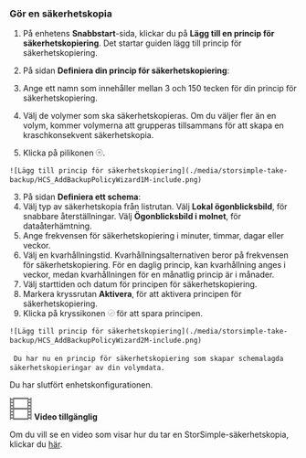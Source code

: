 <!--author=alkohli last changed: 9/17/15-->

### Gör en säkerhetskopia

1. På enhetens **Snabbstart**-sida, klickar du på **Lägg till en princip för säkerhetskopiering**. Det startar guiden lägg till princip för säkerhetskopiering. 

2. På sidan **Definiera din princip för säkerhetskopiering**:
  1. Ange ett namn som innehåller mellan 3 och 150 tecken för din princip för säkerhetskopiering.
  2. Välj de volymer som ska säkerhetskopieras. Om du väljer fler än en volym, kommer volymerna att grupperas tillsammans för att skapa en kraschkonsekvent säkerhetskopia.
  3. Klicka på pilikonen ![pilikon](./media/storsimple-take-backup/HCS_ArrowIcon-include.png). 
  
    ![Lägg till princip för säkerhetskopiering](./media/storsimple-take-backup/HCS_AddBackupPolicyWizard1M-include.png)

3. På sidan **Definiera ett schema**:
  1. Välj typ av säkerhetskopia från listrutan. Välj **Lokal ögonblicksbild**, för snabbare återställningar. Välj **Ögonblicksbild i molnet**, för dataåterhämtning.
  2. Ange frekvensen för säkerhetskopiering i minuter, timmar, dagar eller veckor.
  3. Välj en kvarhållningstid. Kvarhållningsalternativen beror på frekvensen för säkerhetskopiering. För en daglig princip, kan kvarhållning anges i veckor, medan kvarhållningen för en månatlig princip är i månader.
  4. Välj starttiden och datum för principen för säkerhetskopiering.
  5. Markera kryssrutan **Aktivera**, för att aktivera principen för säkerhetskopiering. 
  6. Klicka på kryssikonen ![kryssikon](./media/storsimple-take-backup/HCS_CheckIcon-include.png) för att spara principen.

    ![Lägg till princip för säkerhetskopiering](./media/storsimple-take-backup/HCS_AddBackupPolicyWizard2M-include.png)
 
     Du har nu en princip för säkerhetskopiering som skapar schemalagda säkerhetskopieringar av din volymdata.

Du har slutfört enhetskonfigurationen. 

![Video tillgänglig](./media/storsimple-take-backup/Video_icon.png) **Video tillgänglig**

Om du vill se en video som visar hur du tar en StorSimple-säkerhetskopia, klickar du [här](https://azure.microsoft.com/documentation/videos/take-a-storsimple-backup/).

<!--HONumber=Sep16_HO3-->


